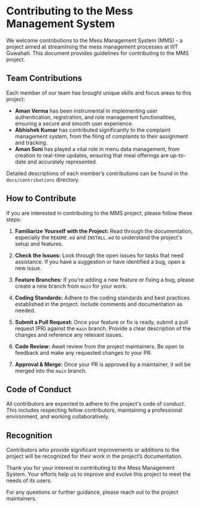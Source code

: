 # Contributing to the Mess Management System

We welcome contributions to the Mess Management System (MMS) - a project aimed at streamlining the mess management processes at IIIT Guwahati. This document provides guidelines for contributing to the MMS project.

## Team Contributions

Each member of our team has brought unique skills and focus areas to this project:

- **Aman Verma** has been instrumental in implementing user authentication, registration, and role management functionalities, ensuring a secure and smooth user experience.
- **Abhishek Kumar** has contributed significantly to the complaint management system, from the filing of complaints to their assignment and tracking.
- **Aman Soni** has played a vital role in menu data management, from creation to real-time updates, ensuring that meal offerings are up-to-date and accurately represented.

Detailed descriptions of each member’s contributions can be found in the `docs/contributions` directory.

## How to Contribute

If you are interested in contributing to the MMS project, please follow these steps:

1. **Familiarize Yourself with the Project:**
   Read through the documentation, especially the `README.md` and `INSTALL.md` to understand the project's setup and features.

2. **Check the Issues:**
   Look through the open issues for tasks that need assistance. If you have a suggestion or have identified a bug, open a new issue.

3. **Feature Branches:**
   If you're adding a new feature or fixing a bug, please create a new branch from `main` for your work.

4. **Coding Standards:**
   Adhere to the coding standards and best practices established in the project. Include comments and documentation as needed.

5. **Submit a Pull Request:**
   Once your feature or fix is ready, submit a pull request (PR) against the `main` branch. Provide a clear description of the changes and reference any relevant issues.

6. **Code Review:**
   Await review from the project maintainers. Be open to feedback and make any requested changes to your PR.

7. **Approval & Merge:**
   Once your PR is approved by a maintainer, it will be merged into the `main` branch.

## Code of Conduct

All contributors are expected to adhere to the project's code of conduct. This includes respecting fellow contributors, maintaining a professional environment, and working collaboratively.

## Recognition

Contributors who provide significant improvements or additions to the project will be recognized for their work in the project’s documentation.

Thank you for your interest in contributing to the Mess Management System. Your efforts help us to improve and evolve this project to meet the needs of its users.

For any questions or further guidance, please reach out to the project maintainers.
